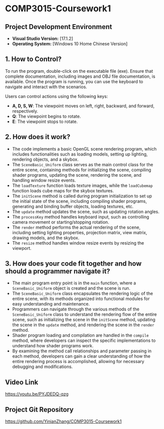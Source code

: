 # COMP3015-Coursework1

## Project Development Environment

- **Visual Studio Version:** [17.1.2]
- **Operating System:** [Windows 10 Home Chinese Version]

## 1. How to Control?

To run the program, double-click on the executable file (exe). Ensure that complete documentation, including images and OBJ file documentation, is available. Once the program is running, you can use the keyboard to navigate and interact with the scenarios.

Users can control actions using the following keys:

- **A, D, S, W**: The viewpoint moves on left, right, backward, and forward, respectively.
- **Q**: The viewpoint begins to rotate.
- **E**: The viewpoint stops to rotate.


## 2. How does it work?
   - The code implements a basic OpenGL scene rendering program, which includes functionalities such as loading models, setting up lighting, rendering objects, and a skybox.
   - The `SceneBasic_Uniform` class serves as the main control class for the entire scene, containing methods for initializing the scene, compiling shader programs, updating the scene, rendering the scene, and handling window resize events.
   - The `loadTexture` function loads texture images, while the `loadCubemap` function loads cube maps for the skybox textures.
   - The `initScene` method is called during program initialization to set up the initial state of the scene, including compiling shader programs, generating and binding buffer objects, loading textures, etc.
   - The `update` method updates the scene, such as updating rotation angles.
   - The `processKey` method handles keyboard input, such as controlling camera movement or starting/stopping rotation.
   - The `render` method performs the actual rendering of the scene, including setting lighting properties, projection matrix, view matrix, drawing models, and the skybox.
   - The `resize` method handles window resize events by resizing the viewport.

## 3. How does your code fit together and how should a programmer navigate it?
   - The main program entry point is in the `main` function, where a `SceneBasic_Uniform` object is created and the scene is run.
   - The `SceneBasic_Uniform` class encapsulates the rendering logic of the entire scene, with its methods organized into functional modules for easy understanding and maintenance.
   - Programmers can navigate through the various methods of the `SceneBasic_Uniform` class to understand the rendering flow of the entire scene, such as initializing the scene in the `initScene` method, updating the scene in the `update` method, and rendering the scene in the `render` method.
   - Shader program loading and compilation are handled in the `compile` method, where developers can inspect the specific implementations to understand how shader programs work.
   - By examining the method call relationships and parameter passing in each method, developers can gain a clear understanding of how the entire rendering process is accomplished, allowing for necessary debugging and modifications.


## Video Link

https://youtu.be/PYJDEDQ-qzg

## Project Git Repository

https://github.com/YinianZhang/COMP3015-Coursework1
